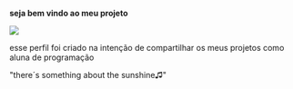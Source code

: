  **seja bem vindo ao meu projeto**

 ![](https://media1.tenor.com/m/y01-MZ0Ko_cAAAAC/starstruckmovie-daniellecampbell.gif)

esse perfil foi criado na intenção de compartilhar os meus projetos como aluna de programação

 "there´s something about the sunshine♫"
